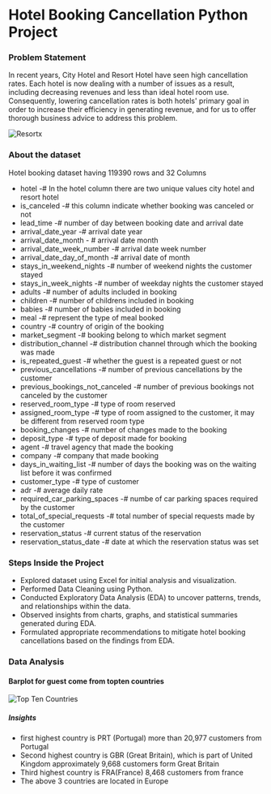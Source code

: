 # Hotel Booking Cancellation Python Project

### Problem Statement 
In recent years, City Hotel and Resort Hotel have seen high cancellation rates. Each hotel is now dealing with a number of issues as a result, including decreasing revenues and less than ideal hotel room use. Consequently, lowering cancellation rates is both hotels' primary goal in order to increase their efficiency in generating revenue, and for us to offer thorough business advice to address this problem.

![Resortx](https://github.com/damodhar92/Projects/assets/104577474/22da70f6-3466-4078-b2df-c06dc4a1c585)

 ### About the dataset 
Hotel booking dataset having 119390 rows and 32 Columns 

* hotel -# In the hotel column there are two unique values city hotel and resort hotel
* is_canceled -# this column indicate whether booking was canceled or not
* lead_time -# number of day between booking date and arrival date
* arrival_date_year                 -# arrival date year
* arrival_date_month             - # arrival date month
* arrival_date_week_number       -# arrival date week number 
* arrival_date_day_of_month      -# arrival date of month
* stays_in_weekend_nights              -# number of weekend nights the customer stayed 
* stays_in_week_nights                 -# number of weekday nights the customer stayed 
* adults                               -# number of adults included in booking 
* children                             -# number of childrens included in booking 
* babies                               -# number of babies included in booking 
* meal                                 -# represent the type of meal booked 
* country                              -# country of origin of the booking 
* market_segment                       -# booking belong to which market segment 
* distribution_channel                 -# distribution channel through which the booking was made 
* is_repeated_guest                    -# whether the guest is a repeated guest or not 
* previous_cancellations               -# number of previous cancellations by the customer 
* previous_bookings_not_canceled       -# number of previous bookings not canceled by the customer 
* reserved_room_type                   -# type of room reserved 
* assigned_room_type                   -# type of room assigned to the customer, it may be different from reserved room type 
* booking_changes                      -# number of changes made to the booking 
* deposit_type                         -# type of deposit made for booking
* agent                                -# travel agency that made the booking
* company                              -# company that made booking  
* days_in_waiting_list                 -# number of days the booking was on the waiting list before it was confirmed
* customer_type                        -# type of customer 
* adr                                  -# average daily rate 
* required_car_parking_spaces          -# numbe of car parking spaces required by the customer 
* total_of_special_requests            -# total number of special requests made by the customer 
* reservation_status                   -# current status of the reservation 
* reservation_status_date              -# date at which the reservation status was set

### Steps Inside the Project
* Explored dataset using Excel for initial analysis and visualization.
* Performed Data Cleaning using Python.
* Conducted Exploratory Data Analysis (EDA) to uncover patterns, trends, and relationships within the data.
* Observed insights from charts, graphs, and statistical summaries generated during EDA.
* Formulated appropriate recommendations to mitigate hotel booking cancellations based on the findings from EDA.

### Data Analysis 

#### Barplot for guest come from topten countries 

![Top Ten Countries](https://github.com/damodhar92/Projects/assets/104577474/736fedab-b29e-40ea-b11b-5e02d6e12daf)

##### Insights
* first highest country is PRT (Portugal) more than 20,977 customers from Portugal
* Second highest country is GBR (Great Britain), which is part of United Kingdom approximately 9,668 customers form Great Britain
* Third highest country is FRA(France) 8,468 customers from france
* The above 3 countries are located in Europe


